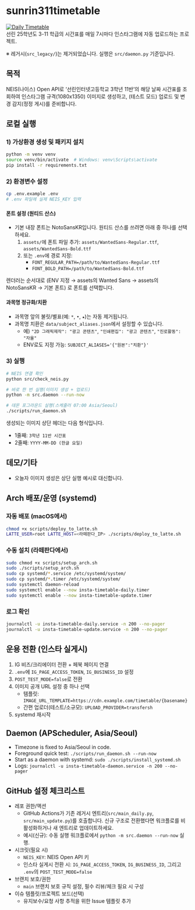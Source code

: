 # sunrin311timetable
[![Daily Timetable](https://github.com/IZNADA/sunrin311timetable/actions/workflows/daily.yml/badge.svg)](https://github.com/IZNADA/sunrin311timetable/actions/workflows/daily.yml)<br/>
선린 25학년도 3-11 학급의 시간표를 매일 7시마다 인스타그램에 자동 업로드하는 프로젝트.

※ 레거시(`src_legacy/`)는 제거되었습니다. 실행은 `src/daemon.py` 기준입니다.

## 목적
NEIS(나이스) Open API로 ‘선린인터넷고등학교 3학년 11반’의 해당 날짜 시간표를 조회하여 인스타그램 규격(1080x1350) 이미지로 생성하고, (테스트 모드) 업로드 및 변경 감지(정정 게시)를 준비합니다.

## 로컬 실행

### 1) 가상환경 생성 및 패키지 설치
```bash
python -m venv venv
source venv/bin/activate  # Windows: venv\Scripts\activate
pip install -r requirements.txt
```

### 2) 환경변수 설정
```bash
cp .env.example .env
# .env 파일에 실제 NEIS_KEY 입력
```

#### 폰트 설정 (원티드 산스)
- 기본 내장 폰트는 NotoSansKR입니다. 원티드 산스를 쓰려면 아래 중 하나를 선택하세요.
  1) `assets/`에 폰트 파일 추가: `assets/WantedSans-Regular.ttf`, `assets/WantedSans-Bold.ttf`
  2) 또는 `.env`에 경로 지정:
     - `FONT_REGULAR_PATH=/path/to/WantedSans-Regular.ttf`
     - `FONT_BOLD_PATH=/path/to/WantedSans-Bold.ttf`

렌더러는 순서대로 (ENV 지정 → assets의 Wanted Sans → assets의 NotoSansKR → 기본 폰트) 로 폰트를 선택합니다.

#### 과목명 정규화/치환
- 과목명 앞의 불릿/별표(예: `*`, `•`, `★`)는 자동 제거됩니다.
- 과목명 치환은 `data/subject_aliases.json`에서 설정할 수 있습니다.
  - 예) `"2D 그래픽제작": "광고 콘텐츠"`, `"인쇄편집": "광고 콘텐츠"`, `"진로활동": "자율"`
  - ENV로도 지정 가능: `SUBJECT_ALIASES='{"원본":"치환"}'`

### 3) 실행
```bash
# NEIS 연결 확인
python src/check_neis.py

# 바로 한 번 실행(이미지 생성 + 업로드)
python -m src.daemon --run-now

# 데몬 포그라운드 실행(스케줄러 07:00 Asia/Seoul)
./scripts/run_daemon.sh
```

생성되는 이미지 상단 헤더는 다음 형식입니다.
- 1줄째: `3학년 11반 시간표`
- 2줄째: `YYYY-MM-DD (한글 요일)`

## 데모/기타
- 오늘자 이미지 생성은 상단 실행 예시로 대신합니다.

## Arch 배포/운영 (systemd)

### 자동 배포 (macOS에서)
```bash
chmod +x scripts/deploy_to_latte.sh
LATTE_USER=root LATTE_HOST=<라떼판다_IP> ./scripts/deploy_to_latte.sh
```

### 수동 설치 (라떼판다에서)
```bash
sudo chmod +x scripts/setup_arch.sh
sudo ./scripts/setup_arch.sh
sudo cp systemd/*.service /etc/systemd/system/
sudo cp systemd/*.timer /etc/systemd/system/
sudo systemctl daemon-reload
sudo systemctl enable --now insta-timetable-daily.timer
sudo systemctl enable --now insta-timetable-update.timer
```

### 로그 확인
```bash
journalctl -u insta-timetable-daily.service -n 200 --no-pager
journalctl -u insta-timetable-update.service -n 200 --no-pager
```

## 운용 전환 (인스타 실게시)
1. IG 비즈/크리에이터 전환 + 페북 페이지 연결
2. `.env`에 `IG_PAGE_ACCESS_TOKEN`, `IG_BUSINESS_ID` 설정
3. `POST_TEST_MODE=false`로 전환
4. 이미지 공개 URL 설정 중 하나 선택
   - 템플릿: `IMAGE_URL_TEMPLATE=https://cdn.example.com/timetable/{basename}`
   - 간편 업로더(테스트/소규모): `UPLOAD_PROVIDER=transfersh`
5. systemd 재시작


## Daemon (APScheduler, Asia/Seoul)

- Timezone is fixed to Asia/Seoul in code.
- Foreground quick test: `./scripts/run_daemon.sh --run-now`
- Start as a daemon with systemd: `sudo ./scripts/install_systemd.sh`
- Logs: `journalctl -u insta-timetable-daemon.service -n 200 --no-pager`

## GitHub 설정 체크리스트

- 레포 권한/액션
  - GitHub Actions가 기존 레거시 엔트리(`src/main_daily.py`, `src/main_update.py`)를 호출합니다. 신규 구조로 전환했다면 워크플로를 비활성화하거나 새 엔트리로 업데이트하세요.
  - 예시(신규): 수동 실행 워크플로에서 `python -m src.daemon --run-now` 실행.
- 시크릿(필요 시)
  - `NEIS_KEY`: NEIS Open API 키
  - 인스타 실게시 전환 시: `IG_PAGE_ACCESS_TOKEN`, `IG_BUSINESS_ID`, 그리고 `.env`의 `POST_TEST_MODE=false`
- 브랜치 보호/권한
  - `main` 브랜치 보호 규칙 설정, 필수 리뷰/체크 필요 시 구성
- 이슈 템플릿/프로젝트 보드(선택)
  - 유지보수/요청 사항 추적을 위한 Issue 템플릿 추가
